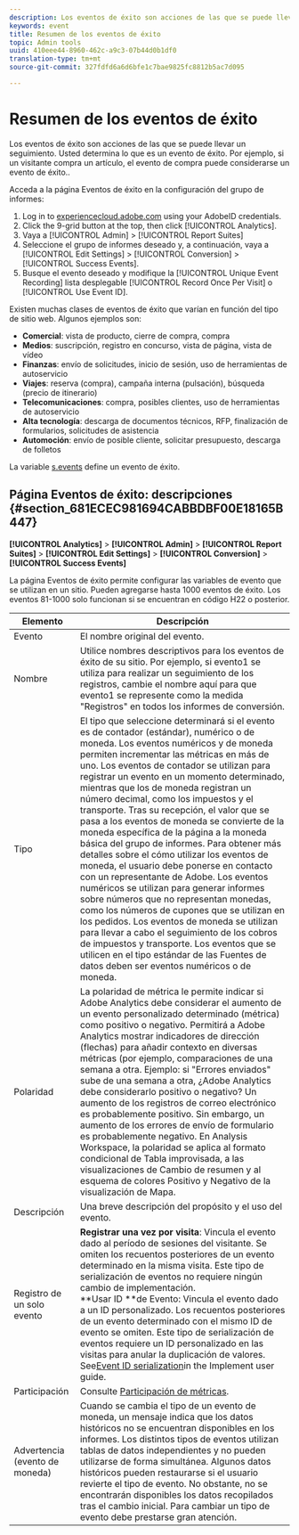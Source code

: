 ```yaml
---
description: Los eventos de éxito son acciones de las que se puede llevar un seguimiento. Usted determina lo que es un evento de éxito. Por ejemplo, si un visitante compra un artículo, el evento de compra puede considerarse un evento de éxito..
keywords: event
title: Resumen de los eventos de éxito
topic: Admin tools
uuid: 410eee44-8960-462c-a9c3-07b44d0b1df0
translation-type: tm+mt
source-git-commit: 327fdfd6a6d6bfe1c7bae9825fc8812b5ac7d095

---
```



# Resumen de los eventos de éxito

Los eventos de éxito son acciones de las que se puede llevar un seguimiento. Usted determina lo que es un evento de éxito. Por ejemplo, si un visitante compra un artículo, el evento de compra puede considerarse un evento de éxito..

Acceda a la página Eventos de éxito en la configuración del grupo de informes:

1. Log in to [experiencecloud.adobe.com](https://experiencecloud.adobe.com) using your AdobeID credentials.
2. Click the 9-grid button at the top, then click [!UICONTROL Analytics].
3. Vaya a [!UICONTROL Admin] > [!UICONTROL Report Suites]
4. Seleccione el grupo de informes deseado y, a continuación, vaya a [!UICONTROL Edit Settings] > [!UICONTROL Conversion] > [!UICONTROL Success Events].
5. Busque el evento deseado y modifique la [!UICONTROL Unique Event Recording] lista desplegable [!UICONTROL Record Once Per Visit] o [!UICONTROL Use Event ID].

Existen muchas clases de eventos de éxito que varían en función del tipo de sitio web. Algunos ejemplos son:

* **Comercial**: vista de producto, cierre de compra, compra
* **Medios**: suscripción, registro en concurso, vista de página, vista de vídeo
* **Finanzas**: envío de solicitudes, inicio de sesión, uso de herramientas de autoservicio
* **Viajes**: reserva (compra), campaña interna (pulsación), búsqueda (precio de itinerario)
* **Telecomunicaciones**: compra, posibles clientes, uso de herramientas de autoservicio
* **Alta tecnología**: descarga de documentos técnicos, RFP, finalización de formularios, solicitudes de asistencia
* **Automoción**: envío de posible cliente, solicitar presupuesto, descarga de folletos

La variable [s.events](https://docs.adobe.com/content/help/en/analytics/implementation/vars/page-vars/events/event-serialization.html) define un evento de éxito.

## Página Eventos de éxito: descripciones {#section_681ECEC981694CABBDBF00E18165B447}

**[!UICONTROL Analytics]** > **[!UICONTROL Admin]** > **[!UICONTROL Report Suites]** > **[!UICONTROL Edit Settings]** > **[!UICONTROL Conversion]** > **[!UICONTROL Success Events]**

La página Eventos de éxito permite configurar las variables de evento que se utilizan en un sitio. Pueden agregarse hasta 1000 eventos de éxito. Los eventos 81-1000 solo funcionan si se encuentran en código H22 o posterior.

| Elemento | Descripción |
|--- |--- |
| Evento | El nombre original del evento. |
| Nombre | Utilice nombres descriptivos para los eventos de éxito de su sitio. Por ejemplo, si evento1 se utiliza para realizar un seguimiento de los registros, cambie el nombre aquí para que evento1 se represente como la medida &quot;Registros&quot; en todos los informes de conversión. |
| Tipo | El tipo que seleccione determinará si el evento es de contador (estándar), numérico o de moneda. Los eventos numéricos y de moneda permiten incrementar las métricas en más de uno.  Los eventos de contador se utilizan para registrar un evento en un momento determinado, mientras que los de moneda registran un número decimal, como los impuestos y el transporte. Tras su recepción, el valor que se pasa a los eventos de moneda se convierte de la moneda específica de la página a la moneda básica del grupo de informes. Para obtener más detalles sobre el cómo utilizar los eventos de moneda, el usuario debe ponerse en contacto con un representante de Adobe. Los eventos numéricos se utilizan para generar informes sobre números que no representan monedas, como los números de cupones que se utilizan en los pedidos. Los eventos de moneda se utilizan para llevar a cabo el seguimiento de los cobros de impuestos y transporte. Los eventos que se utilicen en el tipo estándar de las Fuentes de datos deben ser eventos numéricos o de moneda. |
| Polaridad | La polaridad de métrica le permite indicar si Adobe Analytics debe considerar el aumento de un evento personalizado determinado (métrica) como positivo o negativo. Permitirá a Adobe Analytics mostrar indicadores de dirección (flechas) para añadir contexto en diversas métricas (por ejemplo, comparaciones de una semana a otra.  Ejemplo: si &quot;Errores enviados&quot; sube de una semana a otra, ¿Adobe Analytics debe considerarlo positivo o negativo? Un aumento de los registros de correo electrónico es probablemente positivo. Sin embargo, un aumento de los errores de envío de formulario es probablemente negativo.  En Analysis Workspace, la polaridad se aplica al formato condicional de Tabla improvisada, a las visualizaciones de Cambio de resumen y al esquema de colores Positivo y Negativo de la visualización de Mapa. |
| Descripción | Una breve descripción del propósito y el uso del evento. |
| Registro de un solo evento | **Registrar una vez por visita**: Vincula el evento dado al período de sesiones del visitante. Se omiten los recuentos posteriores de un evento determinado en la misma visita. Este tipo de serialización de eventos no requiere ningún cambio de implementación.<br>**Usar ID **de Evento: Vincula el evento dado a un ID personalizado. Los recuentos posteriores de un evento determinado con el mismo ID de evento se omiten. Este tipo de serialización de eventos requiere un ID personalizado en las visitas para anular la duplicación de valores. See[Event ID serialization](../../../implement/vars/page-vars/events/event-serialization.md)in the Implement user guide. |
| Participación | Consulte [Participación de métricas](/help/components/c-variables/c-metrics/metrics-participation.md). |
| Advertencia (evento de moneda) | Cuando se cambia el tipo de un evento de moneda, un mensaje indica que los datos históricos no se encuentran disponibles en los informes.  Los distintos tipos de eventos utilizan tablas de datos independientes y no pueden utilizarse de forma simultánea. Algunos datos históricos pueden restaurarse si el usuario revierte el tipo de evento. No obstante, no se encontrarán disponibles los datos recopilados tras el cambio inicial. Para cambiar un tipo de evento debe prestarse gran atención. |

